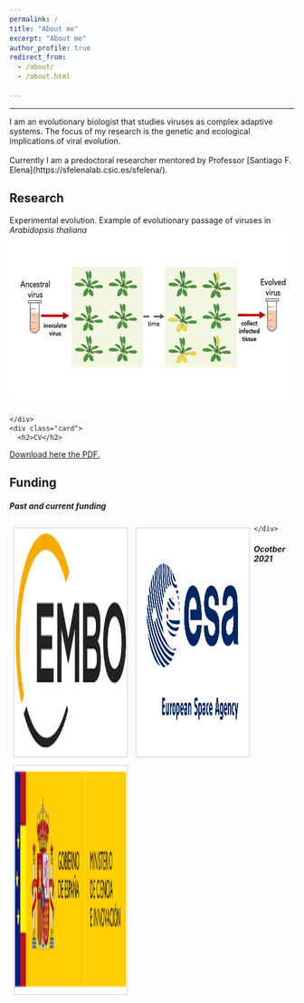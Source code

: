 ```yaml
---
permalink: /
title: "About me"
excerpt: "About me"
author_profile: true
redirect_from: 
  - /about/
  - /about.html

---
```


<hr/>
I am an evolutionary biologist that studies viruses as complex adaptive systems. The focus of my research is the genetic and ecological implications of viral evolution.<br/>
<br/>
Currently I am a predoctoral researcher mentored by Professor [Santiago F. Elena](https://sfelenalab.csic.es/sfelena/).<br/>


<div class="row">
  <div class="leftcolumn">
    <div class="card">
      <h2>Research</h2>
      Experimental evolution. Example of evolutionary passage of viruses in <i>Arabidopsis thaliana</i>
<img src="/images/passage2.png" alt="hi" class="inline" height="300" width="500"/> <br/>

    </div>
    <div class="card">
      <h2>CV</h2>
<a href="https://github.com/GonzalezRvirus/RubenGonzalez.github.io/raw/master/_pages/CV.pdf" target="_blank">Download here the PDF.</a>
    </div>
    <div class="card">
      <h2>Funding</h2>
      <h5>Past and current funding</h5>
      <div class="row"> 

<html>
<head>
<style>
div.gallery {
  margin: 7px;
  border: 1px solid #ccc;
  float: left;
  width: 200px;
}

div.gallery:hover {
  border: 1px solid #777;
}

div.gallery img {
  width: 100%;
  height: auto;
}

div.desc {
  padding: 15px;
  text-align: center;
}
</style>
</head>
<body>
<div class="gallery">
  <a target="_blank" href="/images/EMBO.png">
    <img src="/images/EMBO.png" alt="inc" width="600" height="400">
  </a>
  <div class="desc"> </div>
</div>
  
<div class="gallery">
  <a target="_blank" href="/images/ESA.png">
    <img src="/images/ESA.png" alt="ment" width="600" height="400">
  </a>
  <div class="desc"> </div>
</div>

<div class="gallery">
  <a target="_blank" href="/images/ESP.jpg">
    <img src="/images/ESP.jpg" alt="6K2" width="600" height="400">
  </a>
  <div class="desc"> </div>
</div>
  

    </div>
<div class="footer">
  <h5>Ocotber 2021</h5>
</div>
